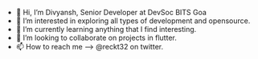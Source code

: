 - 👋 Hi, I’m Divyansh, Senior Developer at DevSoc BITS Goa
- 👀 I’m interested in exploring all types of development and opensource.
- 🌱 I’m currently learning anything that I find interesting.
- 💞️ I’m looking to collaborate on projects in flutter.
- 📫 How to reach me --> @reckt32 on twitter.

<!---
reckt32/reckt32 is a ✨ special ✨ repository because its `README.md` (this file) appears on your GitHub profile.
You can click the Preview link to take a look at your changes.
--->

